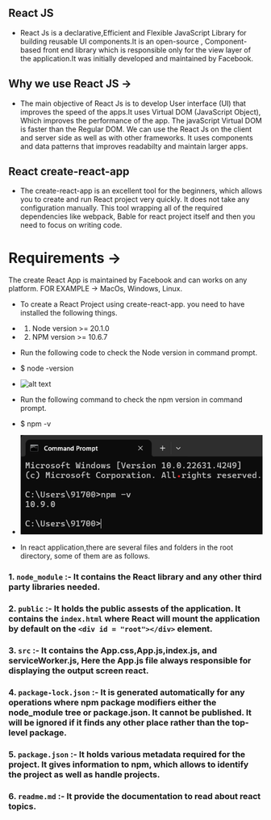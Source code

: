 ## React JS
- React Js is a declarative,Efficient and Flexible JavaScript Library for building reusable UI components.It is an open-source , Component-based front end library which is responsible only for the view layer of the application.It was initially developed and maintained by Facebook.

## Why we use React JS ->
- The main objective of React Js is to develop User interface (UI) that improves the speed of the apps.It uses Virtual DOM (JavaScript Object), Which improves the performance of the app. The javaScript Virtual DOM is faster than the Regular DOM. We can use the React Js on the client and server side as well as with other frameworks. It uses components and data patterns that improves readabilty and maintain larger apps.

## React create-react-app
- The create-react-app is an excellent tool for the beginners, which allows you to create and run React project very quickly. It does not take any configuration manually. This tool wrapping all of the required dependencies like webpack, Bable for react project itself and then you need to focus on writing code.
# Requirements -> 
The create React App is maintained by Facebook and can works on any platform.
FOR EXAMPLE -> MacOs, Windows, Linux.
- To create a React Project using create-react-app. you need to have installed the following things.
- 1. Node version >= 20.1.0
- 2. NPM version >= 10.6.7

- Run the following code to check the Node version in command prompt.
- $ node -version
- ![alt text](imagecopy.png)

- Run the following command to check the npm version in command prompt.
- $ npm -v
- ![alt text](image-1.png)

- In react application,there are several files and folders in the root directory, some of them are as follows.
### 1. `node_module` :- It contains the React library and any other third party libraries needed.

### 2. `public` :- It holds the public assests of the application. It contains the `index.html` where React will mount the application by default on the `<div id = "root"></div>` element.

### 3. `src` :- It contains the App.css,App.js,index.js, and serviceWorker.js, Here the App.js file always responsible for displaying the output screen react.

### 4. `package-lock.json` :- It is generated automatically for any operations where npm package modifiers either the node_module tree or package.json. It cannot be published. It will be ignored if it finds any other place rather than the top-level package.

### 5. `package.json` :- It holds various metadata required for the project. It gives information to npm, which allows to identify the project as well as handle projects.

### 6. `readme.md` :- It provide the documentation to read about react topics.